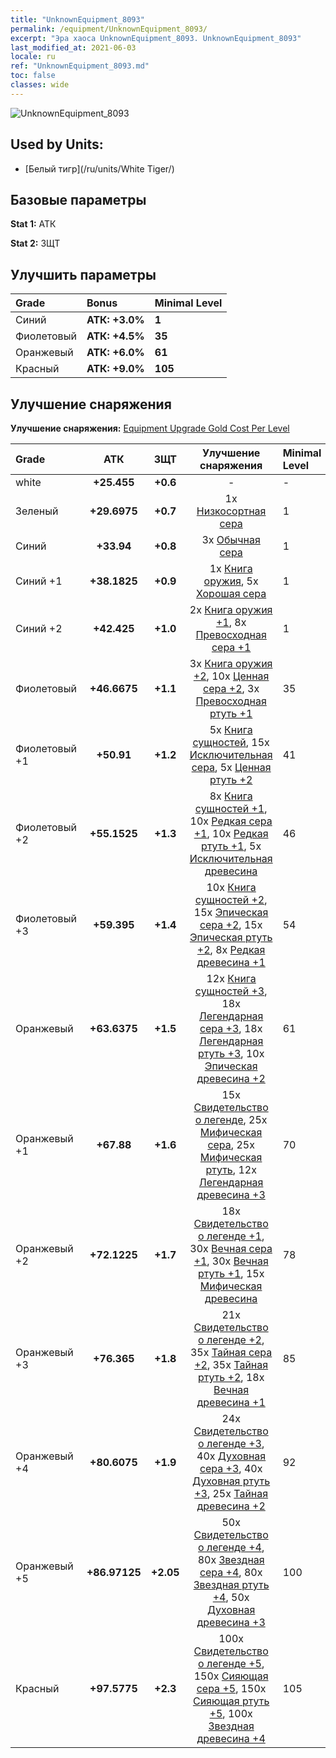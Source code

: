 ```yaml
---
title: "UnknownEquipment_8093"
permalink: /equipment/UnknownEquipment_8093/
excerpt: "Эра хаоса UnknownEquipment_8093. UnknownEquipment_8093"
last_modified_at: 2021-06-03
locale: ru
ref: "UnknownEquipment_8093.md"
toc: false
classes: wide
---
```


  ![UnknownEquipment_8093](/images/e/e_8093.png)

## Used by Units:

* [Белый тигр](/ru/units/White Tiger/) 


## Базовые параметры
 **Stat 1:** АТК

 **Stat 2:** ЗЩТ

## Улучшить параметры

  |     Grade    |   Bonus | Minimal Level | 
  |:-------------|:--------|:--------------| 
  | Синий | **АТК: +3.0%** | **1** | 
  | Фиолетовый | **АТК: +4.5%** | **35** | 
  | Оранжевый | **АТК: +6.0%** | **61** | 
  | Красный | **АТК: +9.0%** | **105** | 


## Улучшение снаряжения
 **Улучшение снаряжения:** [Equipment Upgrade Gold Cost Per Level](/equipment/EquipmentUpgradeCostPerLevel/) 

  |          Grade      | АТК | ЗЩТ | Улучшение снаряжения | Minimal Level |
  |:--------------------|:---------:|:---------:|:----------------:|:--------------|
  | white | **+25.455** | **+0.6** | - | - |
  | Зеленый | **+29.6975** | **+0.7** | 1x [Низкосортная сера](/ItemsRU/mat_3/) | 1 |
  | Синий | **+33.94** | **+0.8** | 3x [Обычная сера](/ItemsRU/mat_9/) | 1 |
  | Синий +1 | **+38.1825** | **+0.9** | 1x [Книга оружия](/ItemsRU/mat_18/), 5x [Хорошая сера](/ItemsRU/mat_15/) | 1 |
  | Синий +2 | **+42.425** | **+1.0** | 2x [Книга оружия +1](/ItemsRU/mat_25/), 8x [Превосходная сера +1](/ItemsRU/mat_22/) | 1 |
  | Фиолетовый | **+46.6675** | **+1.1** | 3x [Книга оружия +2](/ItemsRU/mat_32/), 10x [Ценная сера +2](/ItemsRU/mat_29/), 3x [Превосходная ртуть +1](/ItemsRU/mat_21/) | 35 |
  | Фиолетовый +1 | **+50.91** | **+1.2** | 5x [Книга сущностей](/ItemsRU/mat_39/), 15x [Исключительная сера](/ItemsRU/mat_36/), 5x [Ценная ртуть +2](/ItemsRU/mat_28/) | 41 |
  | Фиолетовый +2 | **+55.1525** | **+1.3** | 8x [Книга сущностей +1](/ItemsRU/mat_46/), 10x [Редкая сера +1](/ItemsRU/mat_43/), 10x [Редкая ртуть +1](/ItemsRU/mat_42/), 5x [Исключительная древесина](/ItemsRU/mat_34/) | 46 |
  | Фиолетовый +3 | **+59.395** | **+1.4** | 10x [Книга сущностей +2](/ItemsRU/mat_53/), 15x [Эпическая сера +2](/ItemsRU/mat_50/), 15x [Эпическая ртуть +2](/ItemsRU/mat_49/), 8x [Редкая древесина +1](/ItemsRU/mat_41/) | 54 |
  | Оранжевый | **+63.6375** | **+1.5** | 12x [Книга сущностей +3](/ItemsRU/mat_60/), 18x [Легендарная сера +3](/ItemsRU/mat_57/), 18x [Легендарная ртуть +3](/ItemsRU/mat_56/), 10x [Эпическая древесина +2](/ItemsRU/mat_48/) | 61 |
  | Оранжевый +1 | **+67.88** | **+1.6** | 15x [Свидетельство о легенде](/ItemsRU/mat_67/), 25x [Мифическая сера](/ItemsRU/mat_64/), 25x [Мифическая ртуть](/ItemsRU/mat_63/), 12x [Легендарная древесина +3](/ItemsRU/mat_55/) | 70 |
  | Оранжевый +2 | **+72.1225** | **+1.7** | 18x [Свидетельство о легенде +1](/ItemsRU/mat_74/), 30x [Вечная сера +1](/ItemsRU/mat_71/), 30x [Вечная ртуть +1](/ItemsRU/mat_70/), 15x [Мифическая древесина](/ItemsRU/mat_62/) | 78 |
  | Оранжевый +3 | **+76.365** | **+1.8** | 21x [Свидетельство о легенде +2](/ItemsRU/mat_81/), 35x [Тайная сера +2](/ItemsRU/mat_78/), 35x [Тайная ртуть +2](/ItemsRU/mat_77/), 18x [Вечная древесина +1](/ItemsRU/mat_69/) | 85 |
  | Оранжевый +4 | **+80.6075** | **+1.9** | 24x [Свидетельство о легенде +3](/ItemsRU/mat_88/), 40x [Духовная сера +3](/ItemsRU/mat_85/), 40x [Духовная ртуть +3](/ItemsRU/mat_84/), 25x [Тайная древесина +2](/ItemsRU/mat_76/) | 92 |
  | Оранжевый +5 | **+86.97125** | **+2.05** | 50x [Свидетельство о легенде +4](/ItemsRU/mat_95/), 80x [Звездная сера +4](/ItemsRU/mat_92/), 80x [Звездная ртуть +4](/ItemsRU/mat_91/), 50x [Духовная древесина +3](/ItemsRU/mat_83/) | 100 |
  | Красный | **+97.5775** | **+2.3** | 100x [Свидетельство о легенде +5](/ItemsRU/mat_102/), 150x [Сияющая сера +5](/ItemsRU/mat_99/), 150x [Сияющая ртуть +5](/ItemsRU/mat_98/), 100x [Звездная древесина +4](/ItemsRU/mat_90/) | 105 |

